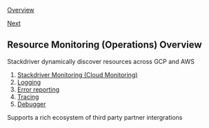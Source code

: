 [Overview](https://github.com/paulowe/gcp/blob/main/overview.md)

[Next](https://github.com/paulowe/gcp/blob/main/stackdriver-monitoring.md)

## Resource Monitoring (Operations) Overview

Stackdriver dynamically discover resources across GCP and AWS

1. [Stackdriver Monitoring (Cloud Monitoring)](https://github.com/paulowe/gcp/blob/main/stackdriver-monitoring.md)
2. [Logging](https://github.com/paulowe/gcp/blob/main/stackdriver-logging.md)
3. [Error reporting](https://github.com/paulowe/gcp/blob/main/stackdriver-error-reporting.md)
4. [Tracing](https://github.com/paulowe/gcp/blob/main/stackdriver-trace.md)
5. [Debugger](https://github.com/paulowe/gcp/blob/main/stackdriver-debugger.md)

Supports a rich ecosystem of third party partner intergrations

